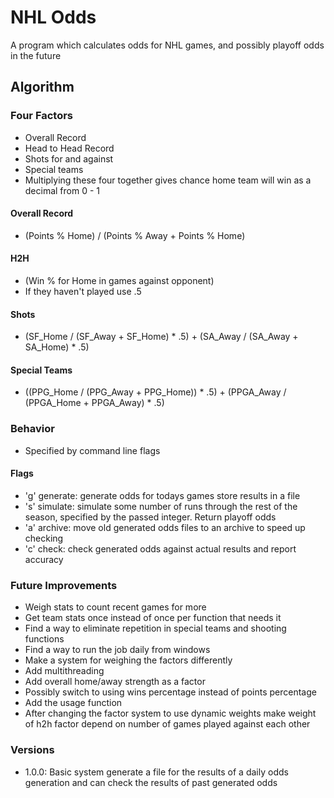 # NHL Odds
A program which calculates odds for NHL games, and possibly playoff odds in the future
## Algorithm
### Four Factors
- Overall Record
- Head to Head Record
- Shots for and against
- Special teams
- Multiplying these four together gives chance home team will win as a decimal from 0 - 1
#### Overall Record
- (Points % Home) / (Points % Away + Points % Home)
#### H2H
- (Win % for Home in games against opponent)
- If they haven't played use .5
#### Shots 
- (SF_Home / (SF_Away + SF_Home) * .5) + (SA_Away / (SA_Away + SA_Home) * .5)
#### Special Teams
- ((PPG_Home / (PPG_Away + PPG_Home)) * .5) + (PPGA_Away / (PPGA_Home + PPGA_Away) * .5)

### Behavior
- Specified by command line flags
#### Flags
- 'g' generate: generate odds for todays games store results in a file
- 's' <int> simulate: simulate some number of runs through the rest of the season, specified by the passed integer. Return playoff odds
- 'a' archive: move old generated odds files to an archive to speed up checking
- 'c' check: check generated odds against actual results and report accuracy

### Future Improvements
- Weigh stats to count recent games for more
- Get team stats once instead of once per function that needs it
- Find a way to eliminate repetition in special teams and shooting functions
- Find a way to run the job daily from windows
- Make a system for weighing the factors differently
- Add multithreading
- Add overall home/away strength as a factor
- Possibly switch to using wins percentage instead of points percentage
- Add the usage function
- After changing the factor system to use dynamic weights make weight of h2h factor depend on number of games played against each other

### Versions
- 1.0.0: Basic system generate a file for the results of a daily odds generation and can check the results of past generated odds
